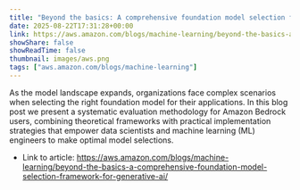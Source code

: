 ```yaml
---
title: "Beyond the basics: A comprehensive foundation model selection framework for generative AI"
date: 2025-08-22T17:31:28+00:00
link: https://aws.amazon.com/blogs/machine-learning/beyond-the-basics-a-comprehensive-foundation-model-selection-framework-for-generative-ai/
showShare: false
showReadTime: false
thumbnail: images/aws.png
tags: ["aws.amazon.com/blogs/machine-learning"]
---
```

As the model landscape expands, organizations face complex scenarios when selecting the right foundation model for their applications. In this blog post we present a systematic evaluation methodology for Amazon Bedrock users, combining theoretical frameworks with practical implementation strategies that empower data scientists and machine learning (ML) engineers to make optimal model selections.

- Link to article: https://aws.amazon.com/blogs/machine-learning/beyond-the-basics-a-comprehensive-foundation-model-selection-framework-for-generative-ai/